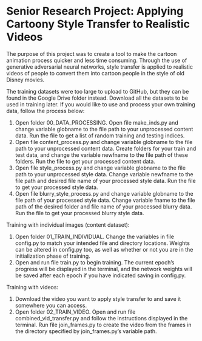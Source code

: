 # Senior Research Project: Applying Cartoony Style Transfer to Realistic Videos
The purpose of this project was to create a tool to make the cartoon animation process quicker and less time consuming. Through the use of generative adversarial neural networks, style transfer is applied to realistic videos of people to convert them into cartoon people in the style of old Disney movies. 

The training datasets were too large to upload to GitHub, but they can be found in the Google Drive folder instead. Download all the datasets to be used in training later. If you would like to use and process your own training data, follow the process below:

1. Open folder 00_DATA_PROCESSING. Open file make_inds.py and change variable globname to the file path to your unprocessed content data. Run the file to get a list of random training and testing indices.
2. Open file content_process.py and change variable globname to the file path to your unprocessed content data. Create folders for your train and test data, and change the variable newfname to the file path of these folders. Run the file to get your processed content data. 
3. Open file style_process.py and change variable globname to the file path to your unprocessed style data. Change variable newfname to the file path and desired file name of your processed style data. Run the file to get your processed style data.
4. Open file blurry_style_process.py and change variable globname to the file path of your processed style data. Change variable fname to the file path of the desired folder and file name of your processed blurry data. Run the file to get your processed blurry style data. 

Training with individual images (content dataset):
1. Open folder 01_TRAIN_INDIVIDUAL. Change the variables in file config.py to match your intended file and directory locations. Weights can be altered in config.py too, as well as whether or not you are in the initialization phase of training. 
2. Open and run file train.py to begin training. The current epoch’s progress will be displayed in the terminal, and the network weights will be saved after each epoch if you have indicated saving in config.py.

Training with videos: 
1. Download the video you want to apply style transfer to and save it somewhere you can access.
2. Open folder 02_TRAIN_VIDEO. Open and run file combined_vid_transfer.py and follow the instructions displayed in the terminal. 
Run file join_frames.py to create the video from the frames in the directory specified by join_frames.py’s variable path. 
